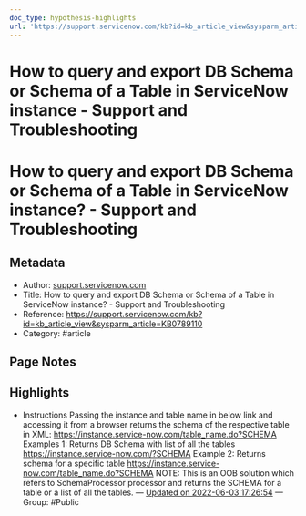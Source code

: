 ```yaml
---
doc_type: hypothesis-highlights
url: 'https://support.servicenow.com/kb?id=kb_article_view&sysparm_article=KB0789110'
---
```

# How to query and export DB Schema or Schema of a Table in ServiceNow instance - Support and Troubleshooting


# How to query and export DB Schema or Schema of a Table in ServiceNow instance? - Support and Troubleshooting

## Metadata
- Author: [support.servicenow.com]()
- Title: How to query and export DB Schema or Schema of a Table in ServiceNow instance? - Support and Troubleshooting
- Reference: https://support.servicenow.com/kb?id=kb_article_view&sysparm_article=KB0789110
- Category: #article

## Page Notes
## Highlights
- Instructions Passing the instance and table name in below link and accessing it from a browser returns the schema of the respective table in XML: https://instance.service-now.com/table_name.do?SCHEMA Examples 1: Returns DB Schema with list of all the tables https://instance.service-now.com/?SCHEMA Example 2: Returns schema for a specific table https://instance.service-now.com/table_name.do?SCHEMA NOTE: This is an OOB solution which refers to SchemaProcessor processor and returns the SCHEMA for a table or a list of all the tables. — [Updated on 2022-06-03 17:26:54](https://hyp.is/48Z5kOODEeys2q-rJA7e9Q/support.servicenow.com/kb?id=kb_article_view&sysparm_article=KB0789110) — Group: #Public



